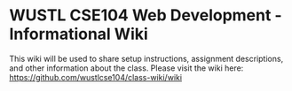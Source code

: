# WUSTL CSE104 Web Development - Informational Wiki
This wiki will be used to share setup instructions, assignment descriptions, and other information about the class.
Please visit the wiki here: https://github.com/wustlcse104/class-wiki/wiki
